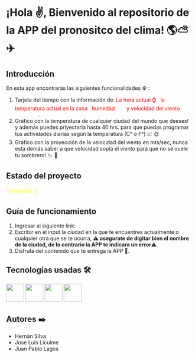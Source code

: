 <h1>¡Hola ✌️, Bienvenido al repositorio de la APP del pronositco del clima! 🌎⛅✈️</h1> 

<h2>Introducción</h2>

En esta app encontrarás las siguientes funcionalidades ⚙️ :

1. Tarjeta del tiempo con la información de: <span style="color: red"> La hora actual ⌚ </span> <span style="color: white">, </span> <span style="color: red">  la temperatura actual en la zona <span style="color: white">, </span> humedad <span style="color: white">(%) </span> y velocidad del viento <span style="color: white">(mts/sec)</span></span>. 
2. Gráfico con la temperatura de cualquier ciudad del mundo que deeses! y además puedes priyectarla hasta 40 hrs. para que puedas programar tus actividades diarias según la temperatura (C° o F°) 📈 🌞
3. Grafico con la proyección de la velocidad del viento en mts/sec, nunca esta demás saber a que velocidad sopla el viento para que no se vuele tu sombrero! 📉 🍃

<h2>Estado del proyecto </h2>

<span style="color: yellow">Terminado 👌.</span>

<h2>Guía de funcionamiento</h2>

1. Ingresar al siguiente link:
2. Escribir en el input la ciudad en la que te encuentres actualmente o cualquier otra que se te ocurra, ⚠️ **asegurate de digitar bien el nombre de la ciudad, de lo contrario la APP te indicara un error**⚠️.
3. Disfruta del contenido que te entrega la APP 📱.

<h2> Tecnologias usadas 🛠️</h2>

<img src="https://cdn-icons-png.flaticon.com/512/919/919827.png" height="48" width="48"/>
<img src="https://cdn-icons-png.flaticon.com/512/919/919826.png" height="48" width="48"/>
<img src="https://cdn-icons-png.flaticon.com/512/5968/5968292.png" height="48" width="48"/>
<img src="https://upload.wikimedia.org/wikipedia/commons/thumb/b/b2/Bootstrap_logo.svg/602px-Bootstrap_logo.svg.png" height="48" width="48"/>


<h2> Autores ✒️ </h2>



<ul>
    <li> Hernán Silva</li>
    <li> Jose Luis Licuime</li>
    <li> Juan Pablo Lagos</li>
<ul>


